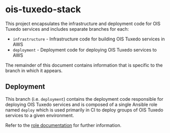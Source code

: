 # ois-tuxedo-stack

This project encapsulates the infrastructure and deployment code for OIS Tuxedo services and includes separate branches for each:

* `infrastructure` - Infrastructure code for building OIS Tuxedo services in AWS
* `deployment` - Deployment code for deploying OIS Tuxedo services to AWS

The remainder of this document contains information that is specific to the branch in which it appears.

## Deployment

This branch (i.e. `deployment`) contains the deployment code responsible for deploying OIS Tuxedo services and is composed of a single Ansible role named `deploy` which is used primarily in CI to deploy groups of OIS Tuxedo services to a given environment.

Refer to the [role documentation](roles/deploy/README.md) for further information.

